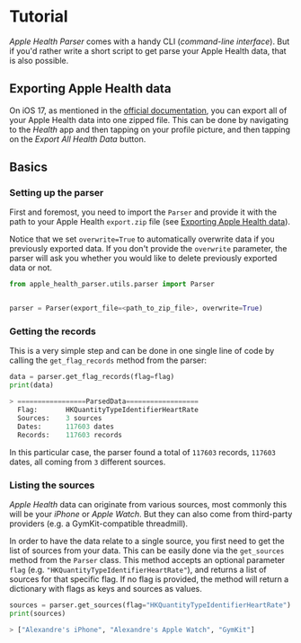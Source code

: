 # Tutorial

*Apple Health Parser* comes with a handy CLI (*command-line interface*). But if you'd rather write a short script to get parse your Apple Health data, that is also possible.

## Exporting Apple Health data

On iOS 17, as mentioned in the [official documentation](https://support.apple.com/guide/iphone/share-your-health-data-iph5ede58c3d/ios), you can export all of your Apple Health data into one zipped file. This can be done by navigating to the *Health* app and then tapping on your profile picture, and then tapping on the *Export All Health Data* button.

## Basics

### Setting up the parser

First and foremost, you need to import the `Parser` and provide it with the path to your Apple Health `export.zip` file (see [Exporting Apple Health data](#exporting-apple-health-data)).

Notice that we set `overwrite=True` to automatically overwrite data if you previously exported data. If you don't provide the `overwrite` parameter, the parser will ask you whether you would like to delete previously exported data or not.

```python
from apple_health_parser.utils.parser import Parser


parser = Parser(export_file=<path_to_zip_file>, overwrite=True)
```

### Getting the records

This is a very simple step and can be done in one single line of code by calling the `get_flag_records` method from the parser:

```python
data = parser.get_flag_records(flag=flag)
print(data)

> =================ParsedData==================
  Flag:       HKQuantityTypeIdentifierHeartRate
  Sources:    3 sources
  Dates:      117603 dates
  Records:    117603 records
```

In this particular case, the parser found a total of `117603` records, `117603` dates, all coming from `3` different sources.

### Listing the sources

*Apple Health* data can originate from various sources, most commonly this will be your *iPhone* or *Apple Watch*. But they can also come from third-party providers (e.g. a GymKit-compatible threadmill).

In order to have the data relate to a single source, you first need to get the list of sources from your data. This can be easily done via the `get_sources` method from the `Parser` class. This method accepts an optional parameter `flag` (e.g. `"HKQuantityTypeIdentifierHeartRate"`), and returns a list of sources for that specific flag. If no flag is provided, the method will return a dictionary with flags as keys and sources as values.

```python
sources = parser.get_sources(flag="HKQuantityTypeIdentifierHeartRate")
print(sources)

> ["Alexandre's iPhone", "Alexandre's Apple Watch", "GymKit"]
```

